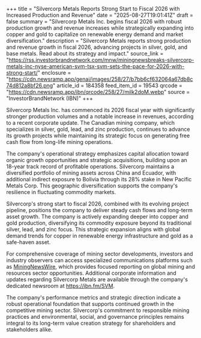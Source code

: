 +++
title = "Silvercorp Metals Reports Strong Start to Fiscal 2026 with Increased Production and Revenue"
date = "2025-08-27T19:01:41Z"
draft = false
summary = "Silvercorp Metals Inc. begins fiscal 2026 with robust production growth and revenue increases while strategically expanding into copper and gold to capitalize on renewable energy demand and market diversification."
description = "Silvercorp Metals reports strong production and revenue growth in fiscal 2026, advancing projects in silver, gold, and base metals. Read about its strategy and impact."
source_link = "https://rss.investorbrandnetwork.com/mnw/miningnewsbreaks-silvercorp-metals-inc-nyse-american-svm-tsx-svm-sets-the-pace-for-2026-with-strong-start/"
enclosure = "https://cdn.newsramp.app/genai/images/258/27/b7bb6cf632064a67db8c74d812a8bf26.png"
article_id = 184358
feed_item_id = 19543
qrcode = "https://cdn.newsramp.app/ibn/qrcode/258/27/milk2doM.webp"
source = "InvestorBrandNetwork (IBN)"
+++

<p>Silvercorp Metals Inc. has commenced its 2026 fiscal year with significantly stronger production volumes and a notable increase in revenues, according to a recent corporate update. The Canadian mining company, which specializes in silver, gold, lead, and zinc production, continues to advance its growth projects while maintaining its strategic focus on generating free cash flow from long-life mining operations.</p><p>The company's operational strategy emphasizes capital allocation toward organic growth opportunities and strategic acquisitions, building upon an 18-year track record of profitable operations. Silvercorp maintains a diversified portfolio of mining assets across China and Ecuador, with additional indirect exposure to Bolivia through its 28% stake in New Pacific Metals Corp. This geographic diversification supports the company's resilience in fluctuating commodity markets.</p><p>Silvercorp's strong start to fiscal 2026, combined with its evolving project pipeline, positions the company to deliver steady cash flows and long-term asset growth. The company is actively expanding deeper into copper and gold production, diversifying its commodity exposure beyond its traditional silver, lead, and zinc focus. This strategic expansion aligns with global demand trends for copper in renewable energy infrastructure and gold as a safe-haven asset.</p><p>For comprehensive coverage of mining sector developments, investors and industry observers can access specialized communications platforms such as <a href="https://MiningNewsWire.com" rel="nofollow" target="_blank">MiningNewsWire</a>, which provides focused reporting on global mining and resources sector opportunities. Additional corporate information and updates regarding Silvercorp Metals are available through the company's dedicated newsroom at <a href="https://ibn.fm/SVM" rel="nofollow" target="_blank">https://ibn.fm/SVM</a>.</p><p>The company's performance metrics and strategic direction indicate a robust operational foundation that supports continued growth in the competitive mining sector. Silvercorp's commitment to responsible mining practices and environmental, social, and governance principles remains integral to its long-term value creation strategy for shareholders and stakeholders alike.</p>